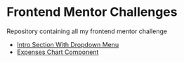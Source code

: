# Frontend Mentor Challenges
Repository containing all my frontend mentor challenge
- [Intro Section With Dropdown Menu](https://github.com/Rexer-Glitch/FrontendMentor/tree/main/Intro%20Section%20With%20Dropdown%20Menu)
- [Expenses Chart Component](https://github.com/Rexer-Glitch/FrontendMentor/tree/main/Expenses%20Chart%20Component)
